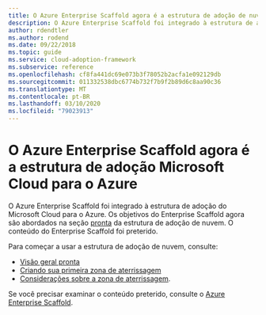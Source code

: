 ```yaml
---
title: O Azure Enterprise Scaffold agora é a estrutura de adoção de nuvem para o Azure
description: O Azure Enterprise Scaffold foi integrado à estrutura de adoção do Microsoft Cloud para o Azure.
author: rdendtler
ms.author: rodend
ms.date: 09/22/2018
ms.topic: guide
ms.service: cloud-adoption-framework
ms.subservice: reference
ms.openlocfilehash: cf8fa441dc69e073b3f78052b2acfa1e092129db
ms.sourcegitcommit: 011332538dbc6774b732f7b9f2b89d6c8aa90c36
ms.translationtype: MT
ms.contentlocale: pt-BR
ms.lasthandoff: 03/10/2020
ms.locfileid: "79023913"
---
```

<!-- cSpell:ignore rodend -->

# <a name="azure-enterprise-scaffold-is-now-the-microsoft-cloud-adoption-framework-for-azure"></a>O Azure Enterprise Scaffold agora é a estrutura de adoção Microsoft Cloud para o Azure

O Azure Enterprise Scaffold foi integrado à estrutura de adoção do Microsoft Cloud para o Azure. Os objetivos do Enterprise Scaffold agora são abordados na seção [pronta](../ready/index.md) da estrutura de adoção de nuvem. O conteúdo do Enterprise Scaffold foi preterido.

Para começar a usar a estrutura de adoção de nuvem, consulte:

- [Visão geral pronta](../ready/index.md)
- [Criando sua primeira zona de aterrissagem](../ready/landing-zone/migrate-landing-zone.md)
- [Considerações sobre a zona de aterrissagem](../ready/considerations/index.md).

Se você precisar examinar o conteúdo preterido, consulte o [Azure Enterprise Scaffold](.\migration-with-enterprise-scaffold.md).
